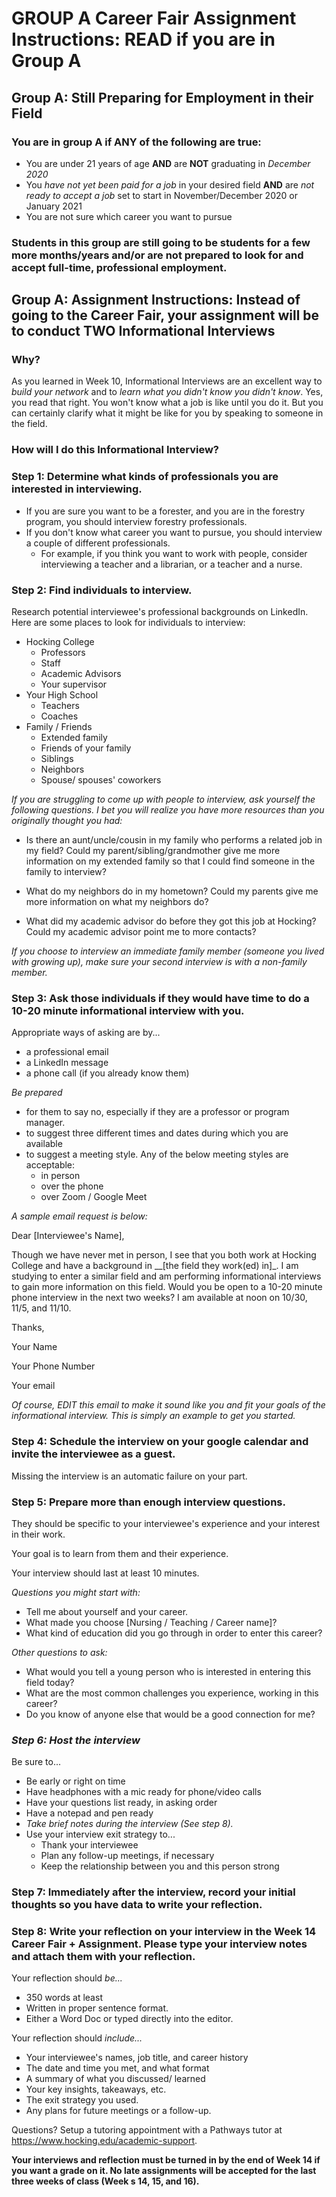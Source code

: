 # GROUP A Career Fair Assignment Instructions: READ if you are in Group A

## Group A: Still Preparing for Employment in their Field

### You are in group A if ANY of the following are true:

- You are under 21 years of age **AND** are **NOT** graduating in *December 2020*
- You *have not yet been paid for a job* in your desired field **AND** are *not ready to accept a job* set to start in November/December 2020 or January 2021
- You are not sure which career you want to pursue

### **Students in this group are still going to be students for a few more months/years and/or are not prepared to look for and accept full-time, professional employment.**

## Group A: Assignment Instructions: Instead of going to the Career Fair, your assignment will be to conduct TWO Informational Interviews

### Why?

As you learned in Week 10, Informational Interviews are an excellent way to *build your network* and to *learn what you didn't know you didn't know*. Yes, you read that right. You won't know what a job is like until you do it. But you can certainly clarify what it might be like for you by speaking to someone in the field.

### How will I do this Informational Interview?

### **Step 1: Determine what kinds of professionals you are interested in interviewing.**

- If you are sure you want to be a forester, and you are in the forestry program, you should interview forestry professionals.
- If you don't know what career you want to pursue, you should interview a couple of different professionals.
  - For example, if you think you want to work with people, consider interviewing a teacher and a librarian, or a teacher and a nurse.

### **Step 2: Find individuals to interview.**

Research potential interviewee's professional backgrounds on LinkedIn. Here are some places to look for individuals to interview:

- Hocking College
  - Professors
  - Staff
  - Academic Advisors
  - Your supervisor
- Your High School
  - Teachers
  - Coaches
- Family / Friends
  - Extended family
  - Friends of your family
  - Siblings
  - Neighbors
  - Spouse/ spouses' coworkers

*If you are struggling to come up with people to interview, ask yourself the following questions. I bet you will realize you have more resources than you originally thought you had:*

- Is there an aunt/uncle/cousin in my family who performs a related job in my field? Could my parent/sibling/grandmother give me more information on my extended family so that I could find someone in the family to interview?

- What do my neighbors do in my hometown? Could my parents give me more information on what my neighbors do?

- What did my academic advisor do before they got this job at Hocking? Could my academic advisor point me to more contacts?

*If you choose to interview an immediate family member (someone you lived with growing up), make sure your second interview is with a non-family member.*

### **Step 3: Ask those individuals if they would have time to do a 10-20 minute informational interview with you.**

Appropriate ways of asking are by...

- a professional email
- a LinkedIn message
- a phone call (if you already know them)

*Be prepared*

- for them to say no, especially if they are a professor or program manager.
- to suggest three different times and dates during which you are available
- to suggest a meeting style. Any of the below meeting styles are acceptable:
  - in person
  - over the phone
  - over Zoom / Google Meet

*A sample email request is below:*

Dear [Interviewee's Name],

Though we have never met in person, I see that you both work at Hocking College and have a background in __[the field they work(ed) in]_. I am studying to enter a similar field and am performing informational interviews to gain more information on this field. Would you be open to a 10-20 minute phone interview in the next two weeks? I am available at noon on 10/30, 11/5, and 11/10.

Thanks,

Your Name

Your Phone Number

Your email

*Of course, EDIT this email to make it sound like you and fit your goals of the informational interview. This is simply an example to get you started.*

### **Step 4: Schedule the interview on your google calendar and invite the interviewee as a guest.**

Missing the interview is an automatic failure on your part.

### **Step 5: Prepare more than enough interview questions.**

They should be specific to your interviewee's experience and your interest in their work.

Your goal is to learn from them and their experience.

Your interview should last at least 10 minutes.

*Questions you might start with:*

- Tell me about yourself and your career.
- What made you choose [Nursing / Teaching / Career name]?
- What kind of education did you go through in order to enter this career?

*Other questions to ask:*

- What would you tell a young person who is interested in entering this field today?
- What are the most common challenges you experience, working in this career?
- Do you know of anyone else that would be a good connection for me?

### *Step 6: Host the interview*

Be sure to...

- Be early or right on time
- Have headphones with a mic ready for phone/video calls
- Have your questions list ready, in asking order
- Have a notepad and pen ready
- *Take brief notes during the interview (See step 8).*
- Use your interview exit strategy to...
  - Thank your interviewee
  - Plan any follow-up meetings, if necessary
  - Keep the relationship between you and this person strong

### **Step 7: Immediately after the interview, record your initial thoughts** so you have data to write your reflection.

### **Step 8: Write your reflection** on your interview in the Week 14 Career Fair + Assignment. **Please type your interview notes and attach them with your reflection**.

Your reflection should *be...*

- 350 words at least
- Written in proper sentence format.
- Either a Word Doc or typed directly into the editor.

Your reflection should *include...*

- Your interviewee's names, job title, and career history
- The date and time you met, and what format
- A summary of what you discussed/ learned
- Your key insights, takeaways, etc.
- The exit strategy you used.
- Any plans for future meetings or a follow-up.

Questions? Setup a tutoring appointment with a Pathways tutor at <https://www.hocking.edu/academic-support>.

**Your interviews and reflection must be turned in by the end of Week 14 if you want a grade on it. No late assignments will be accepted for the last three weeks of class (Week s 14, 15, and 16).**
